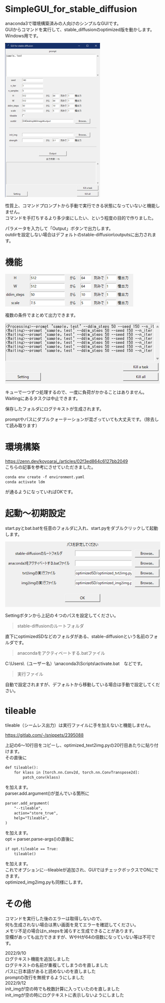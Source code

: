 # SimpleGUI_for_stable_diffusion
anaconda3で環境構築済みの人向けのシンプルなGUIです。  
GUIからコマンドを実行して、stable_diffusionのoptimized版を動かします。  
Windows用です。  

![screenShot](img/img2.png)

性質上、コマンドプロンプトから手動で実行できる状態になっていないと機能しません。  
コマンドを手打ちするより多少楽にしたい、という程度の目的で作りました。  

パラメータを入力して「Output」ボタンで出力します。  
outdirを設定しない場合はデフォルトのstable-diffusion\outputsに出力されます。

# 機能
![screenShot](img/img3.png)

複数の条件でまとめて出力できます。  

![screenShot](img/img1.png)

キューで一つずつ処理するので、一度に負荷がかかることはありません。  
Waitingにあるタスクは中止できます。

保存したフォルダにログテキストが生成されます。  

promptやパスにダブルクォーテーションが混ざっていても大丈夫です。（除去して読み取ります）  

# 環境構築
https://zenn.dev/koyoarai_/articles/02f3ed864c6127bb2049  
こちらの記事を参考にさせていただきました。  
```
conda env create -f environment.yaml
conda activate ldm
```
が通るようになっていればOKです。  

# 起動～初期設定
start.pyとbat.batを任意のフォルダに入れ、start.pyをダブルクリックして起動します。 

![screenShot](img/img4.png)  

Settingボタンから上記の４つのパスを設定してください。  
> stable-diffusionのルートフォルダ  

直下にoptimizedSDなどのフォルダがある、stable-diffusionという名前のフォルダです。  
> anacondaをアクティベートする.batファイル  

C:\Users\（ユーザー名）\anaconda3\Scripts\activate.bat　などです。  
> 実行ファイル  

自動で設定されますが、デフォルトから移動している場合は手動で設定してください。  

# tileable
tileable（シームレス出力）は実行ファイルに手を加えないと機能しません。  

https://gitlab.com/-/snippets/2395088

上記の6～10行目をコピーし、optimized_text2img.pyの20行目あたりに貼り付けます。  
その直後に

```
def tileable():
	for klass in [torch.nn.Conv2d, torch.nn.ConvTranspose2d]:
		patch_conv(klass)
```

を加えます。  
parser.add.argument()が並んでいる箇所に
```
parser.add_argument(
    "--tileable", 
    action="store_true",
    help="Tileable",
)
```

を加えます。  
opt = parser.parse-args()の直後に  
```
if opt.tileable == True:
	tileable()
```

を加えます。  
これでオプションに--tileableが追加され、GUIではチェックボックスでONにできます。  
optimized_img2img.pyも同様にします。

# その他
コマンドを実行した後のエラーは取得しないので、  
何も生成されない場合は黒い画面を見てエラーを確認してください。  
メモリ不足の場合はn_stepsを減らすと生成できることがあります。  
空欄があっても出力できますが、WやHが64の倍数になっていない等は不可です。


2022/9/10  
ログテキスト機能を追加しました  
ログテキストの名前が重複してしまうのを直しました  
パスに日本語があると読めないのを直しました   
promptの改行を無視するようにしました  
2022/9/12  
init_imgが空の時でも枚数計算に入っていたのを直しました  
init_imgが空の時にログテキストに表示しないようにしました  

